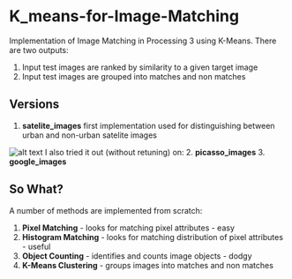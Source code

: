# K_means-for-Image-Matching
Implementation of Image Matching in Processing 3 using K-Means. There are two outputs:
1. Input test images are ranked by similarity to a given target image
2. Input test images are grouped into matches and non matches
## Versions
1. **satelite_images** first implementation used for distinguishing between urban and non-urban satelite images

![alt text](/data/LDN.jpg "Target Image")
I also tried it out (without retuning) on:
2. **picasso_images**
3. **google_images**
## So What?
A number of methods are implemented from scratch:
1. **Pixel Matching** - looks for matching pixel attributes - easy
2. **Histogram Matching** - looks for matching distribution of pixel attributes - useful
3. **Object Counting** - identifies and counts image objects - dodgy
4. **K-Means Clustering** - groups images into matches and non matches
